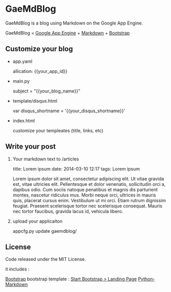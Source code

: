 # GaeMdBlog

GaeMdBlog is a blog using Markdown on the Google App Engine. 

GaeMdBlog = [Google App Engine](https://developers.google.com/appengine) + [Markdown](http://daringfireball.net/projects/markdown/) + [Bootstrap](http://getbootstrap.com)

## Customize your blog

* app.yaml
	
	allication: {{your_app_id}}

* main.py

	subject = "{{your_blog_name}}"

* template/disqus.html

	var disqus_shortname = '{{your_disqus_shortname}}'

* index.html
	
	customize your templeates (title, links, etc)
	
## Write your post

1. Your markdown text to /articles

    title: Lorem ipsum
    date: 2014-03-10 12:17
    tags: Lorem ipsum

    Lorem ipsum dolor sit amet, consectetur adipiscing elit. Ut vitae gravida est, vitae ultricies elit. Pellentesque et dolor venenatis, sollicitudin orci a, dapibus odio. Cum sociis natoque penatibus et magnis dis parturient montes, nascetur ridiculus mus. Morbi neque orci, ultrices in mauris quis, placerat cursus enim. Vestibulum ut mi orci. Etiam rutrum dignissim feugiat. Praesent scelerisque tortor nec scelerisque consequat. Mauris nec tortor faucibus, gravida lacus id, vehicula libero.


2. upload your applicaiton

    appcfg.py update gaemdblog/

## License

Code released under the MIT License.

it includes :

[Bootstrap](http://getbootstrap.com/)
bootstrap template : [Start Bootstrap > Landing Page](http://startbootstrap.com/landing-page)
[Python-Markdown](https://pypi.python.org/pypi/Markdown)


